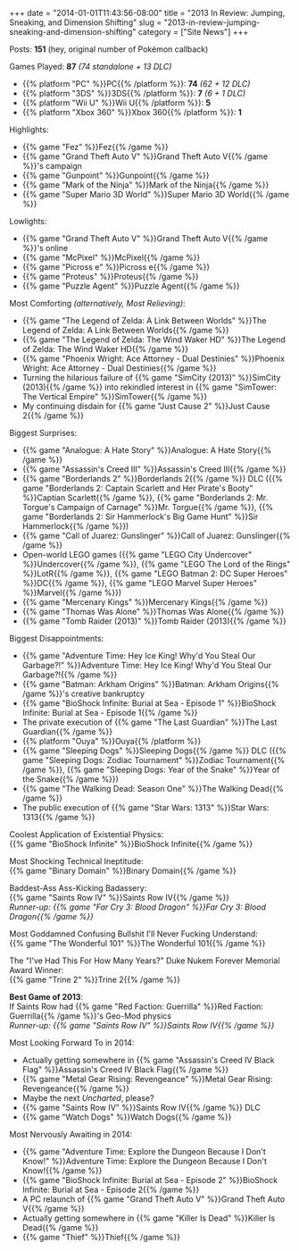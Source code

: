 +++
date = "2014-01-01T11:43:56-08:00"
title = "2013 In Review: Jumping, Sneaking, and Dimension Shifting"
slug = "2013-in-review-jumping-sneaking-and-dimension-shifting"
category = ["Site News"]
+++

Posts: <b>151</b> (hey, original number of Pok&eacute;mon callback)

Games Played: <b>87</b> <i>(74 standalone + 13 DLC)</i>

<ul>
<li>{{% platform "PC" %}}PC{{% /platform %}}: <b>74</b> <i>(62 + 12 DLC)</i></li>
<li>{{% platform "3DS" %}}3DS{{% /platform %}}: <b>7</b> <i>(6 + 1 DLC)</i></li>
<li>{{% platform "Wii U" %}}Wii U{{% /platform %}}: <b>5</b></li>
<li>{{% platform "Xbox 360" %}}Xbox 360{{% /platform %}}: <b>1</b></li>
</ul>

Highlights:

<ul>
<li>{{% game "Fez" %}}Fez{{% /game %}}</li>
<li>{{% game "Grand Theft Auto V" %}}Grand Theft Auto V{{% /game %}}'s campaign</li>
<li>{{% game "Gunpoint" %}}Gunpoint{{% /game %}}</li>
<li>{{% game "Mark of the Ninja" %}}Mark of the Ninja{{% /game %}}</li>
<li>{{% game "Super Mario 3D World" %}}Super Mario 3D World{{% /game %}}</li>
</ul>

Lowlights:

<ul>
<li>{{% game "Grand Theft Auto V" %}}Grand Theft Auto V{{% /game %}}'s online</li>
<li>{{% game "McPixel" %}}McPixel{{% /game %}}</li>
<li>{{% game "Picross e" %}}Picross e{{% /game %}}</li>
<li>{{% game "Proteus" %}}Proteus{{% /game %}}</li>
<li>{{% game "Puzzle Agent" %}}Puzzle Agent{{% /game %}}</li>
</ul>

Most Comforting <i>(alternatively, Most Relieving)</i>:

<ul>
<li>{{% game "The Legend of Zelda: A Link Between Worlds" %}}The Legend of Zelda: A Link Between Worlds{{% /game %}}</li>
<li>{{% game "The Legend of Zelda: The Wind Waker HD" %}}The Legend of Zelda: The Wind Waker HD{{% /game %}}</li>
<li>{{% game "Phoenix Wright: Ace Attorney - Dual Destinies" %}}Phoenix Wright: Ace Attorney - Dual Destinies{{% /game %}}</li>
<li>Turning the hilarious failure of {{% game "SimCity (2013)" %}}SimCity (2013){{% /game %}} into rekindled interest in {{% game "SimTower: The Vertical Empire" %}}SimTower{{% /game %}}</li>
<li>My continuing disdain for {{% game "Just Cause 2" %}}Just Cause 2{{% /game %}}</li>
</ul>

Biggest Surprises:

<ul>
<li>{{% game "Analogue: A Hate Story" %}}Analogue: A Hate Story{{% /game %}}</li>
<li>{{% game "Assassin's Creed III" %}}Assassin's Creed III{{% /game %}}</li>
<li>{{% game "Borderlands 2" %}}Borderlands 2{{% /game %}} DLC ({{% game "Borderlands 2: Captain Scarlett and Her Pirate's Booty" %}}Captian Scarlett{{% /game %}}, {{% game "Borderlands 2: Mr. Torgue's Campaign of Carnage" %}}Mr. Torgue{{% /game %}}, {{% game "Borderlands 2: Sir Hammerlock's Big Game Hunt" %}}Sir Hammerlock{{% /game %}})</li>
<li>{{% game "Call of Juarez: Gunslinger" %}}Call of Juarez: Gunslinger{{% /game %}}</li>
<li>Open-world LEGO games ({{% game "LEGO City Undercover" %}}Undercover{{% /game %}}, {{% game "LEGO The Lord of the Rings" %}}LotR{{% /game %}}, {{% game "LEGO Batman 2: DC Super Heroes" %}}DC{{% /game %}}, {{% game "LEGO Marvel Super Heroes" %}}Marvel{{% /game %}})</li>
<li>{{% game "Mercenary Kings" %}}Mercenary Kings{{% /game %}}</li>
<li>{{% game "Thomas Was Alone" %}}Thomas Was Alone{{% /game %}}</li>
<li>{{% game "Tomb Raider (2013)" %}}Tomb Raider (2013){{% /game %}}</li>
</ul>

Biggest Disappointments:

<ul>
<li>{{% game "Adventure Time: Hey Ice King! Why'd You Steal Our Garbage?!" %}}Adventure Time: Hey Ice King! Why'd You Steal Our Garbage?!{{% /game %}}</li>
<li>{{% game "Batman: Arkham Origins" %}}Batman: Arkham Origins{{% /game %}}'s creative bankruptcy</li>
<li>{{% game "BioShock Infinite: Burial at Sea - Episode 1" %}}BioShock Infinite: Burial at Sea - Episode 1{{% /game %}}</li>
<li>The private execution of {{% game "The Last Guardian" %}}The Last Guardian{{% /game %}}</li>
<li>{{% platform "Ouya" %}}Ouya{{% /platform %}}</li>
<li>{{% game "Sleeping Dogs" %}}Sleeping Dogs{{% /game %}} DLC ({{% game "Sleeping Dogs: Zodiac Tournament" %}}Zodiac Tournament{{% /game %}}, {{% game "Sleeping Dogs: Year of the Snake" %}}Year of the Snake{{% /game %}})</li>
<li>{{% game "The Walking Dead: Season One" %}}The Walking Dead{{% /game %}}</li>
<li>The public execution of {{% game "Star Wars: 1313" %}}Star Wars: 1313{{% /game %}}</li>
</ul>

Coolest Application of Existential Physics:  
{{% game "BioShock Infinite" %}}BioShock Infinite{{% /game %}}

Most Shocking Technical Ineptitude:  
{{% game "Binary Domain" %}}Binary Domain{{% /game %}}

Baddest-Ass Ass-Kicking Badassery:  
{{% game "Saints Row IV" %}}Saints Row IV{{% /game %}}  
<i>Runner-up: {{% game "Far Cry 3: Blood Dragon" %}}Far Cry 3: Blood Dragon{{% /game %}}</i>

Most Goddamned Confusing Bullshit I'll Never Fucking Understand:  
{{% game "The Wonderful 101" %}}The Wonderful 101{{% /game %}}

The "I've Had This For How Many Years?" Duke Nukem Forever Memorial Award Winner:  
{{% game "Trine 2" %}}Trine 2{{% /game %}}

<b>Best Game of 2013</b>:  
If Saints Row had {{% game "Red Faction: Guerrilla" %}}Red Faction: Guerrilla{{% /game %}}'s Geo-Mod physics  
<i>Runner-up: {{% game "Saints Row IV" %}}Saints Row IV{{% /game %}}</i>

Most Looking Forward To in 2014:

<ul>
<li>Actually getting somewhere in {{% game "Assassin's Creed IV Black Flag" %}}Assassin's Creed IV Black Flag{{% /game %}}</li>
<li>{{% game "Metal Gear Rising: Revengeance" %}}Metal Gear Rising: Revengeance{{% /game %}}</li>
<li>Maybe the next <i>Uncharted</i>, please?</li>
<li>{{% game "Saints Row IV" %}}Saints Row IV{{% /game %}} DLC</li>
<li>{{% game "Watch Dogs" %}}Watch Dogs{{% /game %}}</li>
</ul>

Most Nervously Awaiting in 2014:

<ul>
<li>{{% game "Adventure Time: Explore the Dungeon Because I Don't Know!" %}}Adventure Time: Explore the Dungeon Because I Don't Know!{{% /game %}}</li>
<li>{{% game "BioShock Infinite: Burial at Sea - Episode 2" %}}BioShock Infinite: Burial at Sea - Episode 2{{% /game %}}</li>
<li>A PC relaunch of {{% game "Grand Theft Auto V" %}}Grand Theft Auto V{{% /game %}}</li>
<li>Actually getting somewhere in {{% game "Killer Is Dead" %}}Killer Is Dead{{% /game %}}</li>
<li>{{% game "Thief" %}}Thief{{% /game %}}</li>
</ul>
